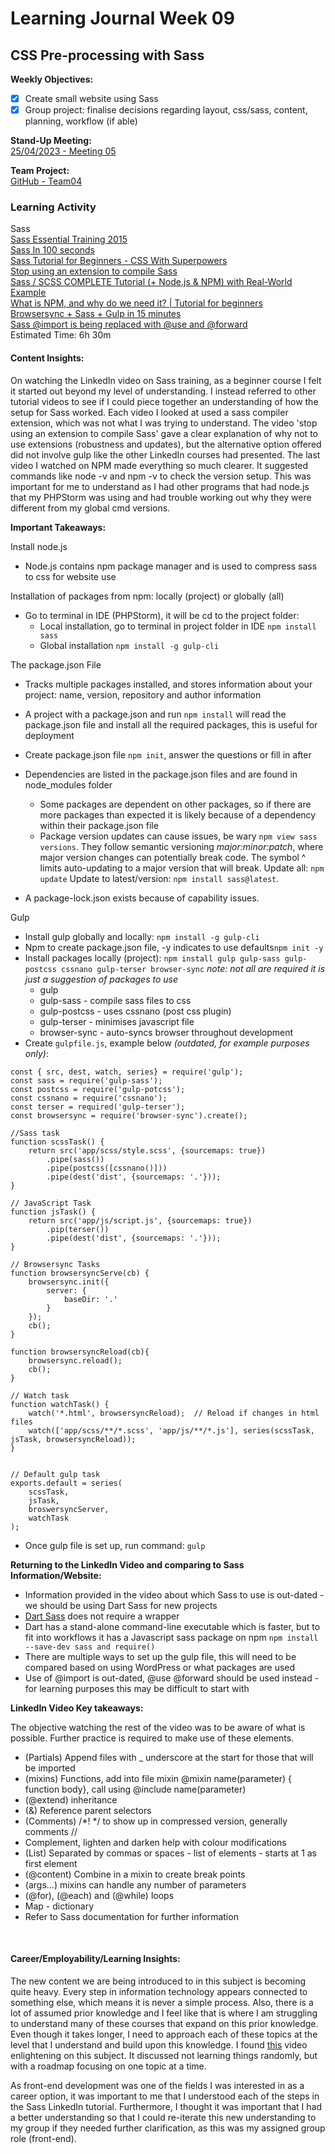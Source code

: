 # Learning Journal Week 09

## CSS Pre-processing with Sass

**Weekly Objectives:**

- [x] Create small website using Sass
- [x] Group project: finalise decisions regarding layout, css/sass, content, planning, workflow (if able)

**Stand-Up Meeting:** <br>
[25/04/2023 - Meeting 05](https://youtu.be/kWc3kiOssig)

**Team Project:** <br>
[GitHub - Team04](https://github.com/cp3402-students/cp3402-2023-a2-team04)

### Learning Activity

Sass <br>
[Sass Essential Training 2015](https://www.linkedin.com/learning/sass-essential-training/welcome?u=2223545) <br>
[Sass In 100 seconds](https://www.youtube.com/watch?v=akDIJa0AP5c)<br>
[Sass Tutorial for Beginners - CSS With Superpowers](https://www.youtube.com/watch?v=_a5j7KoflTs)<br>
[Stop using an extension to compile Sass](https://www.youtube.com/watch?v=o4cECvhrBo8) <br>
[Sass / SCSS COMPLETE Tutorial (+ Node.js & NPM) with Real-World Example](https://www.youtube.com/watch?v=ztEY-uber4U) <br>
[What is NPM, and why do we need it? | Tutorial for beginners](https://www.youtube.com/watch?v=P3aKRdUyr0s) <br>
[Browsersync + Sass + Gulp in 15 minutes](https://www.youtube.com/watch?v=q0E1hbcj-NI) <br>
[Sass @import is being replaced with @use and @forward](https://www.youtube.com/watch?v=dOnYNEXv9BM) <br>
Estimated Time: 6h 30m

#### Content Insights:

On watching the LinkedIn video on Sass training, as a beginner course I felt it started out beyond my level of
understanding. I instead referred to other tutorial videos to see if I could piece together an
understanding of how the setup for Sass worked. Each video I looked at used a sass compiler extension, which was not
what I was trying to understand. The video 'stop using an extension to compile Sass' gave a clear explanation of why not
to use extensions (robustness and updates), but the alternative option offered did not involve gulp like the other
LinkedIn courses had presented. The last video I watched on NPM made everything so much clearer. It suggested commands
like node -v and npm -v to check the version setup. This was important for me to understand as I had other programs that
had node.js that my PHPStorm was using and had trouble working out why they were different from my global cmd versions.

**Important Takeaways:**

Install node.js

* Node.js contains npm package manager and is used to compress sass to css for website use

Installation of packages from npm: locally (project) or globally (all) <br>

* Go to terminal in IDE (PHPStorm), it will be cd to the project folder:
    * Local installation, go to terminal in project folder in IDE
      `npm install sass` <br>
    * Global installation `npm install -g gulp-cli` <br>

The package.json File

* Tracks multiple packages installed, and stores information about your project: name, version, repository and author
  information

* A project with a package.json and run `npm install` will read the package.json file and install all the required
  packages, this is useful for deployment
* Create package.json file `npm init`, answer the questions or fill in after
* Dependencies are listed in the package.json files and are found in node_modules folder
    * Some packages are dependent on other packages, so if there are more packages than expected it is likely because of
      a dependency within their package.json file
    * Package version updates can cause issues, be wary `npm view sass versions`. They follow semantic versioning
      _major:minor:patch_, where major version changes can potentially break code. The symbol ^ limits auto-updating
      to a major version that will break. Update all: `npm update` Update to latest/version: `npm install sass@latest`.
* A package-lock.json exists because of capability issues.

Gulp <br>

* Install gulp globally and locally: `npm install -g gulp-cli`
* Npm to create package.json file, -y indicates to use defaults`npm init -y`
* Install packages locally (project): `npm install gulp gulp-sass gulp-postcss cssnano gulp-terser browser-sync` _note:
  not all are required it is just a suggestion of packages to use_
    * gulp
    * gulp-sass - compile sass files to css
    * gulp-postcss - uses cssnano (post css plugin)
    * gulp-terser - minimises javascript file
    * browser-sync - auto-syncs browser throughout development
* Create `gulpfile.js`, example below _(outdated, for example purposes only)_:

```
const { src, dest, watch, series} = require('gulp');
const sass = require('gulp-sass');
const postcss = require('gulp-potcss');
const cssnano = require('cssnano');
const terser = required('gulp-terser');
const browsersync = require('browser-sync').create();

//Sass task
function scssTask() {
    return src('app/scss/style.scss', {sourcemaps: true})
        .pipe(sass())
        .pipe(postcss([cssnano()]))
        .pipe(dest('dist', {sourcemaps: '.'}));
}
        
// JavaScript Task
function jsTask() {
    return src('app/js/script.js', {sourcemaps: true})
        .pip(terser())
        .pipe(dest('dist', {sourcemaps: '.'}));
}

// Browsersync Tasks
function browsersyncServe(cb) {
    browsersync.init({
        server: {
            baseDir: '.'
        }
    });
    cb();
}

function browsersyncReload(cb){
    browsersync.reload();
    cb();
}

// Watch task
function watchTask() {
    watch('*.html', browsersyncReload);  // Reload if changes in html files
    watch(['app/scss/**/*.scss', 'app/js/**/*.js'], series(scssTask, jsTask, browsersyncReload));
}


// Default gulp task
exports.default = series(
    scssTask,
    jsTask,
    broswersyncServer,
    watchTask
);
```

* Once gulp file is set up, run command: `gulp`

**Returning to the LinkedIn Video and comparing to Sass Information/Website:**

* Information provided in the video about which Sass to use is out-dated - we should be using Dart Sass for new projects
* [Dart Sass](https://sass-lang.com/dart-sass) does not require a wrapper
* Dart has a stand-alone command-line executable which is faster, but to fit into workflows it has a Javascript sass
  package on npm `npm install --save-dev sass and require()`
* There are multiple ways to set up the gulp file, this will need to be compared based on using WordPress or what
  packages are used
* Use of @import is out-dated, @use @forward should be used instead - for learning purposes this may be difficult to
  start with

**LinkedIn Video Key takeaways:**

The objective watching the rest of the video was to be aware of what is possible. Further practice is required to make
use of these elements.

* (Partials) Append files with _ underscore at the start for those that will be imported
* (mixins) Functions, add into file mixin @mixin name(parameter) { function body}, call using @include name(parameter)
* (@extend) inheritance
* (&) Reference parent selectors
* (Comments) /*! */ to show up in compressed version, generally comments //
* Complement, lighten and darken help with colour modifications
* (List) Separated by commas or spaces - list of elements - starts at 1 as first element
* (@content) Combine in a mixin to create break points
* (args...) mixins can handle any number of parameters
* (@for), (@each) and (@while) loops
* Map - dictionary
* Refer to Sass documentation for further information

<br>

#### Career/Employability/Learning Insights:

The new content we are being introduced to in this subject is becoming quite heavy. Every step in information technology
appears connected to something else, which means it is never a simple process. Also, there is a lot of assumed prior
knowledge and I feel like that is where I am struggling to understand many of these courses that expand on this prior
knowledge. Even though it takes longer, I need to approach each of these topics at the level that I understand and build
upon this knowledge. I found [this](https://www.youtube.com/watch?v=s6dMWzZKjTs) video enlightening on this subject. It
discussed not learning things randomly, but with a roadmap focusing on one topic at a time.

As front-end development was one of the fields I was interested in as a career option, it was important to me that I
understood each of the steps in the Sass LinkedIn tutorial. Furthermore, I thought it was important that I had a better
understanding so that I could re-iterate this new understanding to my group if they needed further clarification, as
this was my assigned group role (front-end).
